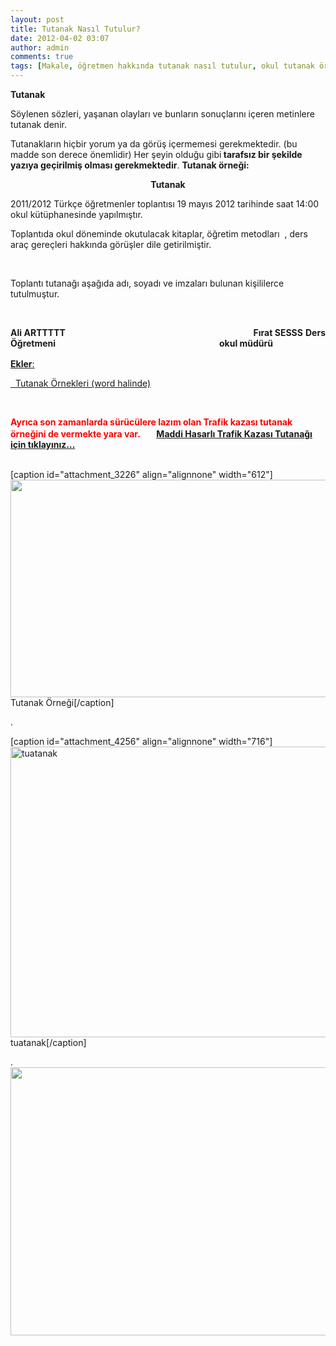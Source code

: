 ```yaml
---
layout: post
title: Tutanak Nasıl Tutulur?
date: 2012-04-02 03:07
author: admin
comments: true
tags: [Makale, öğretmen hakkında tutanak nasıl tutulur, okul tutanak örnekleri, okula zarartutanak nasıl tutulurda, tutanak nasıl yazılır, tutanak örneği, tutanak örnekleri]
---
```

<strong>Tutanak</strong>

Söylenen sözleri, yaşanan olayları ve bunların sonuçlarını içeren metinlere tutanak denir.

Tutanakların hiçbir yorum ya da görüş içermemesi gerekmektedir. (bu madde son derece önemlidir) Her şeyin olduğu gibi<strong> tarafsız bir şekilde yazıya geçirilmiş olması gerekmektedir</strong>.
<strong>Tutanak örneği:</strong>
<div class="vurgu1">
<p align="center"><strong>Tutanak</strong></p>
2011/2012 Türkçe öğretmenler toplantısı 19 mayıs 2012 tarihinde saat 14:00 okul kütüphanesinde yapılmıştır.

Toplantıda okul döneminde okutulacak kitaplar, öğretim metodları  , ders araç gereçleri hakkında görüşler dile getirilmiştir.

&nbsp;

Toplantı tutanağı aşağıda adı, soyadı ve imzaları bulunan kişililerce tutulmuştur.

&nbsp;
<p style="text-align: justify;"><strong>Ali ARTTTTT                                                                                       Fırat SESSS</strong>
<strong> Ders Öğretmeni                                                                               okul müdürü</strong></p>

</div>
<span style="text-decoration: underline;"><strong>Ekler</strong>:</span>

<img class="alignleft" title="Ekler" src="http://egitimvaktim.com/dosyalar/2012/04/zip.gif" alt="" width="16" height="16" />

<a href="http://egitimvaktim.com/dosyalar/2012/04/Tutanak-Örnekleri.zip">  Tutanak Örnekleri (word halinde)</a>

&nbsp;
<div class="vurgu1"><strong><span style="color: #ff0000;">Ayrıca son zamanlarda sürücülere lazım olan Trafik kazası tutanak örneğini de vermekte yara var.
<a href="http://egitimvaktim.com/dosyalar/2012/04/zip.gif"><img class="alignnone size-full wp-image-4259" title="zip" src="http://egitimvaktim.com/dosyalar/2012/04/zip.gif" alt="" width="16" height="16" /></a>  <a title="Kaza tutanağı" href="http://egitimvaktim.com/dosyalar/2012/04/trafik_tutanak.xls">Maddi Hasarlı Trafik Kazası Tutanağı için tıklayınız...</a></span></strong></div>
&nbsp;

[caption id="attachment_3226" align="alignnone" width="612"]<a href="http://egitimvaktim.com/dosyalar/2012/04/tutanak-ornek.jpg"><img class=" wp-image-3226 " title="tutanak-ornek" src="http://egitimvaktim.com/dosyalar/2012/04/tutanak-ornek.jpg" alt="" width="612" height="348" /></a> Tutanak Örneği[/caption]

.

[caption id="attachment_4256" align="alignnone" width="716"]<a href="http://egitimvaktim.com/dosyalar/2012/04/tuatanak.jpg"><img class="size-full wp-image-4256" title="tuatanak" src="http://egitimvaktim.com/dosyalar/2012/04/tuatanak.jpg" alt="tuatanak" width="716" height="465" /></a> tuatanak[/caption]

.
<a href="http://egitimvaktim.com/dosyalar/2012/04/tutanak-ornek_evaktim.jpg"><img class="alignnone size-full wp-image-4257" title="tutanak-ornek_evaktim" src="http://egitimvaktim.com/dosyalar/2012/04/tutanak-ornek_evaktim.jpg" alt="" width="724" height="429" /></a>
